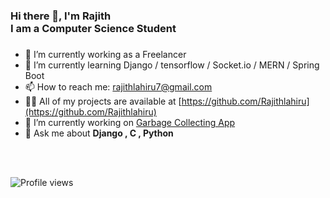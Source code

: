 ### <h1><b></b></h1>
#### <h3>Hi there 👋, I'm Rajith <br> I am a Computer Science Student<h3>
- 🔭 I’m currently working as a Freelancer 
- 🌱 I’m currently learning  Django / tensorflow / Socket.io / MERN / Spring Boot
- 📫 How to reach me: rajithlahiru7@gmail.com 
- 👨‍💻 All of my projects are available at [https://github.com/Rajithlahiru](https://github.com/Rajithlahiru)  
- 🔭 I’m currently working on [Garbage Collecting App](https://github.com/Rajithlahiru/Garbage_App.git)
- 💬 Ask me about **Django , C , Python**

    
    
<br><br>



  ![Profile views](https://gpvc.arturio.dev/Rajithlahiru) 


